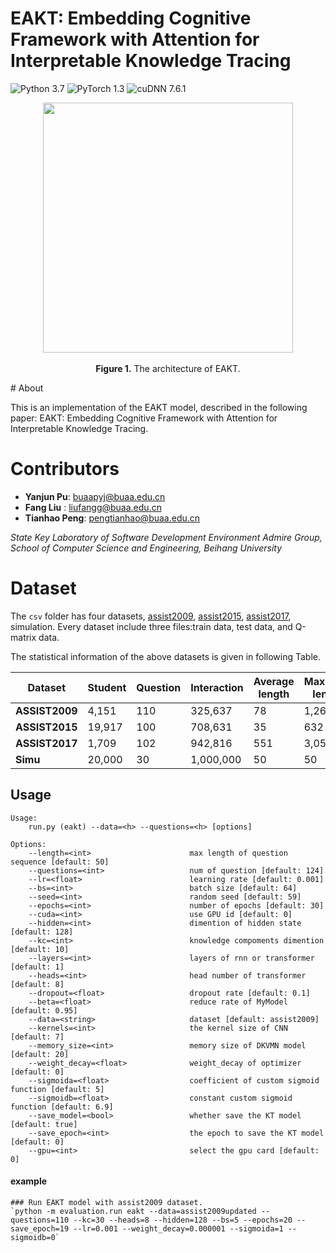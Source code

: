 # EAKT: Embedding Cognitive Framework with Attention for Interpretable Knowledge Tracing
![Python 3.7](https://img.shields.io/badge/python-3.7-green)
![PyTorch 1.3](https://img.shields.io/badge/pytorch-1.3-orange)
![cuDNN 7.6.1](https://img.shields.io/badge/cudnn-7.6.3-blue)

<p align="center">
<img src=".\img\architecture.png" height = "400" alt="" align=center />
<br><br>
<b>Figure 1.</b> The architecture of EAKT.
</p>
# About

This is an implementation of the EAKT model, described in the following paper: EAKT: Embedding Cognitive Framework with Attention for Interpretable Knowledge Tracing.

# Contributors

- **Yanjun Pu**: buaapyj@buaa.edu.cn 
- **Fang Liu** : liufangg@buaa.edu.cn
- **Tianhao Peng**: pengtianhao@buaa.edu.cn


_State Key Laboratory of Software Development Environment Admire Group, School of Computer Science and Engineering, Beihang University_

# Dataset
The `csv` folder has four datasets, [assist2009](https://sites.google.com/site/assistmentsdata/home/assistment-2009-2010-data/skill-builder-data-2009-2010), [assist2015](https://sites.google.com/site/assistmentsdata/home/2015-assistments-skill-builder-data), [assist2017](https://sites.google.com/view/assistmentsdatamining/dataset), simulation. Every dataset include three files:train data, test data, and Q-matrix data.

The statistical information of the above datasets is given in following Table.


| **Dataset**    | **Student** | **Question** | **Interaction** | **Average length** | **Maximum length** |
|----------------|-------------|--------------|-----------------|--------------------|--------------------|
| **ASSIST2009** | 4,151       | 110          | 325,637         | 78                 | 1,261              |
| **ASSIST2015** | 19,917      | 100          | 708,631         | 35                 | 632                |
| **ASSIST2017** | 1,709       | 102          | 942,816         | 551                | 3,057              |
| **Simu**       | 20,000      | 30           | 1,000,000       | 50                 | 50                 |


## Usage
```
Usage:
    run.py (eakt) --data=<h> --questions=<h> [options]

Options:
    --length=<int>                      max length of question sequence [default: 50]
    --questions=<int>                   num of question [default: 124]
    --lr=<float>                        learning rate [default: 0.001]
    --bs=<int>                          batch size [default: 64]
    --seed=<int>                        random seed [default: 59]
    --epochs=<int>                      number of epochs [default: 30]
    --cuda=<int>                        use GPU id [default: 0]
    --hidden=<int>                      dimention of hidden state [default: 128]
    --kc=<int>                          knowledge compoments dimention [default: 10]
    --layers=<int>                      layers of rnn or transformer [default: 1]
    --heads=<int>                       head number of transformer [default: 8]
    --dropout=<float>                   dropout rate [default: 0.1]
    --beta=<float>                      reduce rate of MyModel [default: 0.95]
    --data=<string>                     dataset [default: assist2009]
    --kernels=<int>                     the kernel size of CNN [default: 7]
    --memory_size=<int>                 memory size of DKVMN model [default: 20]
    --weight_decay=<float>              weight_decay of optimizer [default: 0]
    --sigmoida=<float>                  coefficient of custom sigmoid function [default: 5]
    --sigmoidb=<float>                  constant custom sigmoid function [default: 6.9]
    --save_model=<bool>                 whether save the KT model [default: true]
    --save_epoch=<int>                  the epoch to save the KT model [default: 0]
    --gpu=<int>                         select the gpu card [default: 0]
```

#### example
```
### Run EAKT model with assist2009 dataset.
`python -m evaluation.run eakt --data=assist2009updated --questions=110 --kc=30 --heads=8 --hidden=128 --bs=5 --epochs=20 --save_epoch=19 --lr=0.001 --weight_decay=0.000001 --sigmoida=1 --sigmoidb=0`

```


